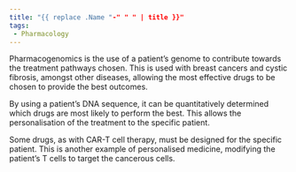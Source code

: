 ```yaml
---
title: "{{ replace .Name "-" " " | title }}"
tags:
 - Pharmacology
---
```

Pharmacogenomics is the use of a patient’s genome to contribute towards the treatment pathways chosen. This is used with breast cancers and cystic fibrosis, amongst other diseases, allowing the most effective drugs to be chosen to provide the best outcomes. 

By using a patient’s DNA sequence, it can be quantitatively determined which drugs are most likely to perform the best. This allows the personalisation of the treatment to the specific patient. 

Some drugs, as with CAR-T cell therapy, must be designed for the specific patient. This is another example of personalised medicine, modifying the patient’s T cells to target the cancerous cells. 
